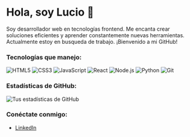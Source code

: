 # Hola, soy Lucio 👋

Soy desarrollador web en tecnologías frontend. Me encanta crear soluciones eficientes y aprender constantemente nuevas herramientas. Actualmente estoy en busqueda de trabajo.
¡Bienvenido a mi GitHub!

### Tecnologías que manejo:
<p align="left">
  <img src="https://img.shields.io/badge/HTML5-E34F26?style=for-the-badge&logo=html5&logoColor=white" alt="HTML5">
  <img src="https://img.shields.io/badge/CSS3-1572B6?style=for-the-badge&logo=css3&logoColor=white" alt="CSS3">
  <img src="https://img.shields.io/badge/JavaScript-F7DF1E?style=for-the-badge&logo=javascript&logoColor=black" alt="JavaScript">
  <img src="https://img.shields.io/badge/React-61DAFB?style=for-the-badge&logo=react&logoColor=black" alt="React">
  <img src="https://img.shields.io/badge/Node.js-339933?style=for-the-badge&logo=nodedotjs&logoColor=white" alt="Node.js">
  <img src="https://img.shields.io/badge/Python-3776AB?style=for-the-badge&logo=python&logoColor=white" alt="Python">
  <img src="https://img.shields.io/badge/Git-F05032?style=for-the-badge&logo=git&logoColor=white" alt="Git">
</p>


### Estadísticas de GitHub:
![Tus estadísticas de GitHub](https://github-readme-stats.vercel.app/api?username=LucioPalmucci&show_icons=true&theme=radical)

### Conéctate conmigo:
- [LinkedIn](https://linkedin.com/in/lucio-palmucci)
